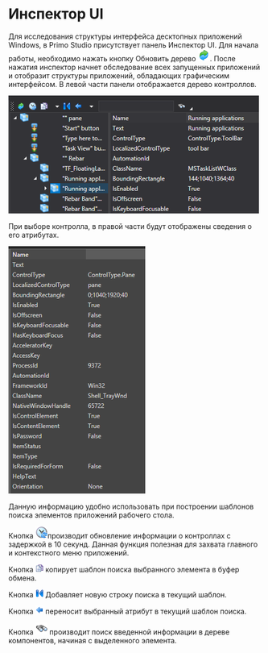 # Инспектор UI

Для исследования структуры интерфейса десктопных приложений Windows, в Primo Studio присутствует панель Инспектор UI. Для начала работы, необходимо нажать кнопку Обновить дерево ![](<../../.gitbook/assets/0 (73).png>). После нажатия инспектор начнет обследование всех запущенных приложений и отобразит структуры приложений, обладающих графическим интерфейсом. В левой части панели отображается дерево контроллов.

![](<../../.gitbook/assets/001 (9).png>)

При выборе контролла, в правой части будут отображены сведения о его атрибутах.

![](<../../.gitbook/assets/2 (3).png>)

Данную информацию удобно использовать при построении шаблонов поиска элементов приложений рабочего стола.

Кнопка ![](../../.gitbook/assets/btnRefreshWait.png)производит обновление информации о контроллах с задержкой в 10 секунд. Данная функция полезная для захвата главного и контекстного меню приложений.

Кнопка ![](<../../.gitbook/assets/4 (6).png>) копирует шаблон поиска выбранного элемента в буфер обмена.

Кнопка ![](<../../.gitbook/assets/18 (1) (2).png>) Добавляет новую строку поиска в текущий шаблон.

Кнопка ![](<../../.gitbook/assets/19 (1) (2).png>) переносит выбранный атрибут в текущий шаблон поиска.

Кнопка ![](../../.gitbook/assets/btnSearch.png) производит поиск введенной информации в дереве компонентов, начиная с выделенного элемента.
